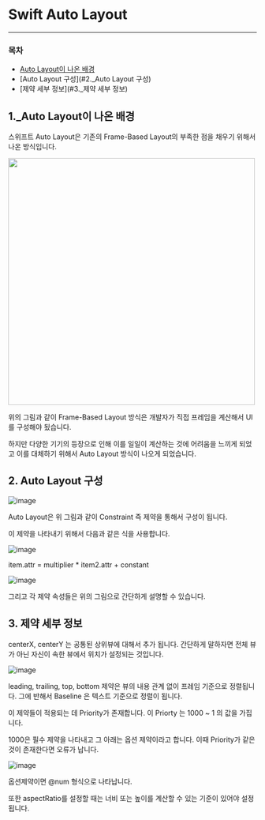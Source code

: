 # **Swift Auto Layout**
 ---
 
### 목차
- [Auto Layout이 나온 배경](#1._Auto_Layout이_나온_배경)
- [Auto Layout 구성](#2._Auto Layout 구성)
- [제약 세부 정보](#3._제약 세부 정보)

## 1._Auto Layout이 나온 배경 

스위프트 Auto Layout은 기존의 Frame-Based Layout의 부족한 점을 채우기 위해서 나온 방식입니다.

<img src = "https://user-images.githubusercontent.com/76652929/126069543-37f9975c-eb3d-43f1-90eb-dd2a3369e1c3.png" align="center" height= "500px" width="500px" >


위의 그림과 같이 Frame-Based Layout 방식은 개발자가 직접 프레임을 계산해서 UI를 구성해야 됬습니다. 

하지만 다양한 기기의 등장으로 인해 이를 일일이 계산하는 것에 어려움을 느끼게 되었고 이를 대체하기 위해서 Auto Layout 방식이 나오게 되었습니다. 


## 2. Auto Layout 구성

![image](https://user-images.githubusercontent.com/76652929/126069685-a64c49f4-a2c6-48a5-ba8e-12d66e22d198.png)

Auto Layout은 위 그림과 같이 Constraint 즉 제약을 통해서 구성이 됩니다. 

이 제약을 나타내기 위해서 다음과 같은 식을 사용합니다.

![image](https://user-images.githubusercontent.com/76652929/126069934-bccdd335-17e9-4acc-a69f-ef68b96bf2f9.png)


item.attr = multiplier * item2.attr + constant 


![image](https://user-images.githubusercontent.com/76652929/126069819-1bfd6f5f-bcbe-48bd-ab42-e030087474b9.png)

그리고 각 제약 속성들은 위의 그림으로 간단하게 설명할 수 있습니다. 


## 3. 제약 세부 정보

centerX, centerY 는 공통된 상위뷰에 대해서 추가 됩니다. 간단하게 말하자면 전체 뷰가 아닌 자신이 속한 뷰에서 위치가 설정되는 것입니다.  

![image](https://user-images.githubusercontent.com/76652929/126070231-cee80d18-4561-4c68-8fc1-863fc01fef86.png)

leading, trailing, top, bottom 제약은 뷰의 내용 관계 없이 프레임 기준으로 정렬됩니다. 그에 반해서 Baseline 은 텍스트 기준으로 정렬이 됩니다.

이 제약들이 적용되는 데 Priority가 존재합니다. 이 Priorty 는 1000 ~ 1 의 값을 가집니다. 

1000은 필수 제약을 나타내고 그 아래는 옵션 제약이라고 합니다. 이때 Priority가 같은 것이 존재한다면 오류가 납니다. 

![image](https://user-images.githubusercontent.com/76652929/126070401-0856990d-c74a-46db-a1e3-939df1c68949.png)


옵션제약이면 @num 형식으로 나타납니다. 

또한 aspectRatio를 설정할 때는 너비 또는 높이를 계산할 수 있는 기준이 있어야 설정됩니다. 

